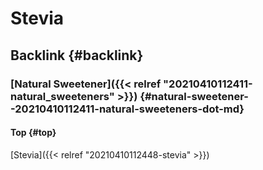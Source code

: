 # Stevia


## Backlink {#backlink}


### [Natural Sweetener]({{< relref "20210410112411-natural_sweeteners" >}}) {#natural-sweetener--20210410112411-natural-sweeteners-dot-md}


#### Top {#top}

[Stevia]({{< relref "20210410112448-stevia" >}})

